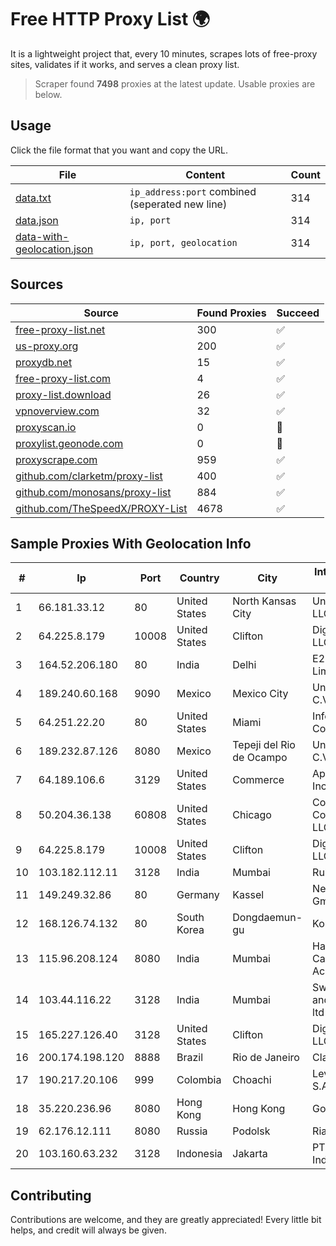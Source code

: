 
# Free HTTP Proxy List 🌍

It is a lightweight project that, every 10 minutes, scrapes lots of free-proxy sites, validates if it works, and serves a clean proxy list.


> Scraper found **7498** proxies at the latest update. Usable proxies are below.

## Usage

Click the file format that you want and copy the URL.


|File|Content|Count|
|----|-------|-----|
|[data.txt](https://raw.githubusercontent.com/themiralay/Proxy-List-World/main/data.txt)|`ip_address:port` combined (seperated new line)|314|
|[data.json](https://raw.githubusercontent.com/themiralay/Proxy-List-World/main/data.json)|`ip, port`|314|
|[data-with-geolocation.json](https://raw.githubusercontent.com/themiralay/Proxy-List-World/main/data-with-geolocation.json)|`ip, port, geolocation`|314|

## Sources

|Source|Found Proxies|Succeed|
|------|-------------|-------|
|[free-proxy-list.net](https://free-proxy-list.net)|300|✅|
|[us-proxy.org](https://www.us-proxy.org)|200|✅|
|[proxydb.net](http://proxydb.net)|15|✅|
|[free-proxy-list.com](https://free-proxy-list.com/?page=&port=&type%5B%5D=http&type%5B%5D=https&up_time=0&search=Search)|4|✅|
|[proxy-list.download](https://www.proxy-list.download/HTTP)|26|✅|
|[vpnoverview.com](https://vpnoverview.com/privacy/anonymous-browsing/free-proxy-servers)|32|✅|
|[proxyscan.io](https://www.proxyscan.io)|0|🚫|
|[proxylist.geonode.com](https://proxylist.geonode.com/api/proxy-list?limit=300&page=1&sort_by=lastChecked&sort_type=desc&protocols=http,https)|0|🚫|
|[proxyscrape.com](https://api.proxyscrape.com/v2/?request=displayproxies&protocol=http&timeout=10000&country=all&ssl=all&anonymity=all)|959|✅|
|[github.com/clarketm/proxy-list](https://raw.githubusercontent.com/clarketm/proxy-list/master/proxy-list-raw.txt)|400|✅|
|[github.com/monosans/proxy-list](https://raw.githubusercontent.com/monosans/proxy-list/main/proxies/http.txt)|884|✅|
|[github.com/TheSpeedX/PROXY-List](https://raw.githubusercontent.com/TheSpeedX/PROXY-List/master/http.txt)|4678|✅|


## Sample Proxies With Geolocation Info

|#|Ip|Port|Country|City|Internet Service Provider|
|-|--|----|-------|----|-------------------------|
|1|66.181.33.12|80|United States|North Kansas City|UnReal Servers, LLC|
|2|64.225.8.179|10008|United States|Clifton|DigitalOcean, LLC|
|3|164.52.206.180|80|India|Delhi|E2E Networks Limited|
|4|189.240.60.168|9090|Mexico|Mexico City|Uninet S.A. de C.V.|
|5|64.251.22.20|80|United States|Miami|Infolink Global Corporation|
|6|189.232.87.126|8080|Mexico|Tepeji del Rio de Ocampo|Uninet S.A. de C.V.|
|7|64.189.106.6|3129|United States|Commerce|Apogee Telecom Inc.|
|8|50.204.36.138|60808|United States|Chicago|Comcast Cable Communications, LLC|
|9|64.225.8.179|10008|United States|Clifton|DigitalOcean, LLC|
|10|103.182.112.11|3128|India|Mumbai|Ruhi Infotech|
|11|149.249.32.86|80|Germany|Kassel|Netcom Kassel GmbH|
|12|168.126.74.132|80|South Korea|Dongdaemun-gu|Korea Telecom|
|13|115.96.208.124|8080|India|Mumbai|Hathway IP over Cable Internet Access|
|14|103.44.116.22|3128|India|Mumbai|Swastik Internet and Cables pvt. ltd|
|15|165.227.126.40|3128|United States|Clifton|DigitalOcean, LLC|
|16|200.174.198.120|8888|Brazil|Rio de Janeiro|Claro S.A|
|17|190.217.20.106|999|Colombia|Choachi|Level 3 Colombia S.A|
|18|35.220.236.96|8080|Hong Kong|Hong Kong|Google LLC|
|19|62.176.12.111|8080|Russia|Podolsk|Rial Com JSC|
|20|103.160.63.232|3128|Indonesia|Jakarta|PT Herza Digital Indonesia|



## Contributing

Contributions are welcome, and they are greatly appreciated! Every
little bit helps, and credit will always be given.

